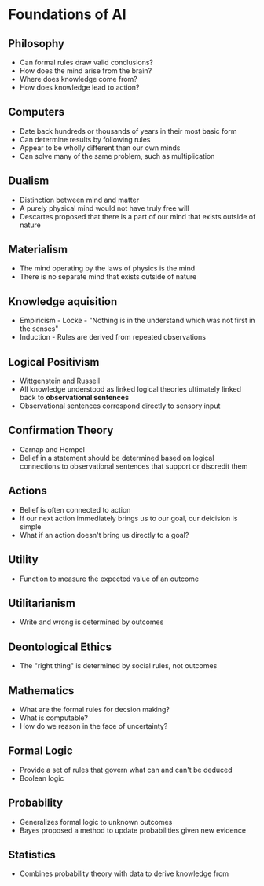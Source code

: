 Foundations of AI
=================

Philosophy
----------

- Can formal rules draw valid conclusions?
- How does the mind arise from the brain?
- Where does knowledge come from?
- How does knowledge lead to action?

Computers
---------

- Date back hundreds or thousands of years in their most basic form
- Can determine results by following rules
- Appear to be wholly different than our own minds
- Can solve many of the same problem, such as multiplication

Dualism
-------

- Distinction between mind and matter
- A purely physical mind would not have truly free will
- Descartes proposed that there is a part of our mind that exists outside of nature

Materialism
-----------

- The mind operating by the laws of physics is the mind
- There is no separate mind that exists outside of nature

Knowledge aquisition
--------------------

- Empiricism - Locke - "Nothing is in the understand which was not first in the senses"
- Induction - Rules are derived from repeated observations

Logical Positivism
------------------

- Wittgenstein and Russell
- All knowledge understood as linked logical theories ultimately linked back to **observational sentences**
- Observational sentences correspond directly to sensory input

Confirmation Theory
-------------------

- Carnap and Hempel
- Belief in a statement should be determined based on logical connections to observational sentences that support or discredit them

Actions
-------

- Belief is often connected to action
- If our next action immediately brings us to our goal, our deicision is simple
- What if an action doesn't bring us directly to a goal?

Utility
-------

- Function to measure the expected value of an outcome

Utilitarianism
--------------

- Write and wrong is determined by outcomes

Deontological Ethics
--------------------

- The "right thing" is determined by social rules, not outcomes

Mathematics
-----------

- What are the formal rules for decsion making?
- What is computable?
- How do we reason in the face of uncertainty?

Formal Logic
------------

- Provide a set of rules that govern what can and can't be deduced
- Boolean logic

Probability
-----------

- Generalizes formal logic to unknown outcomes
- Bayes proposed a method to update probabilities given new evidence

Statistics
----------

- Combines probability theory with data to derive knowledge from
